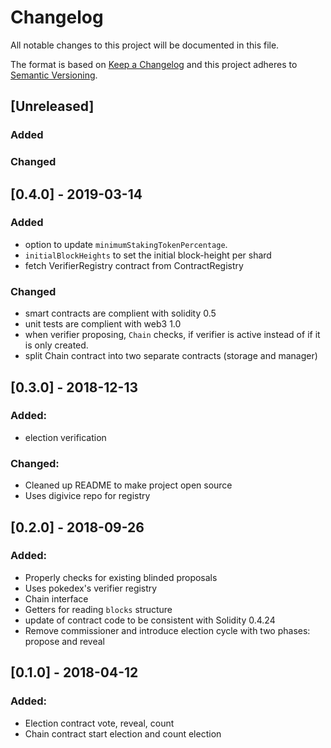 # Changelog
All notable changes to this project will be documented in this file.

The format is based on [Keep a Changelog](http://keepachangelog.com/en/1.0.0/)
and this project adheres to [Semantic Versioning](http://semver.org/spec/v2.0.0.html).

## [Unreleased]
### Added

### Changed

## [0.4.0] - 2019-03-14
### Added
- option to update `minimumStakingTokenPercentage`.
- `initialBlockHeights` to set the initial block-height per shard
- fetch VerifierRegistry contract from ContractRegistry

### Changed
- smart contracts are complient with solidity 0.5
- unit tests are complient with web3 1.0
- when verifier proposing, `Chain` checks, if verifier is active instead
  of if it is only created.
- split Chain contract into two separate contracts (storage and manager)

## [0.3.0] - 2018-12-13
### Added:
- election verification

### Changed:
- Cleaned up README to make project open source
- Uses digivice repo for registry

## [0.2.0] - 2018-09-26
### Added:
- Properly checks for existing blinded proposals
- Uses pokedex's verifier registry
- Chain interface
- Getters for reading `blocks` structure
- update of contract code to be consistent with Solidity 0.4.24
- Remove commissioner and introduce election cycle with two phases: propose and reveal

## [0.1.0] - 2018-04-12
### Added:
- Election contract vote, reveal, count
- Chain contract start election and count election
